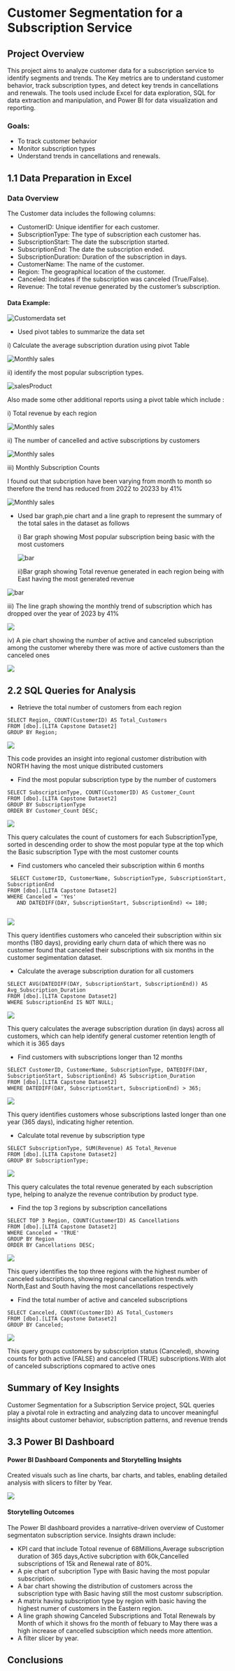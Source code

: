 # Customer Segmentation for a Subscription Service

## Project Overview
This project aims to analyze customer data for a subscription service to identify segments and trends. The Key metrics are to understand customer behavior, track subscription types, and detect key trends in cancellations and renewals. The tools used include Excel for data exploration, SQL for data extraction and manipulation, and Power BI for data visualization and reporting.


### Goals:
  - To track customer behavior
  - Monitor subscription types
  - Understand trends in cancellations and renewals.
    
## 1.1 Data Preparation in Excel
###  Data Overview

The Customer data includes the following columns:

- CustomerID: Unique identifier for each customer.
- SubscriptionType: The type of subscription each customer has.
- SubscriptionStart: The date the subscription started.
- SubscriptionEnd: The date the subscription ended.
- SubscriptionDuration: Duration of the subscription in days.
- CustomerName: The name of the customer.
- Region: The geographical location of the customer.
- Canceled: Indicates if the subscription was canceled (True/False).
- Revenue: The total revenue generated by the customer’s subscription.

#### Data Example:

![Customerdata set](https://github.com/sharifahstella/LITA-Capstone-Project2/blob/main/customerTable.JPG)

  - Used pivot tables to summarize the data set 

i) Calculate the average subscription duration using pivot Table 

![Monthly sales](https://github.com/sharifahstella/LITA-Capstone-Project2/blob/main/subscription.JPG)

ii) identify the most popular subscription types.

![salesProduct](https://github.com/sharifahstella/LITA-Capstone-Project2/blob/main/sub.JPG)

Also made some other additional reports using a pivot table which include :

i) Total revenue by each region

![Monthly sales](https://github.com/sharifahstella/LITA-Capstone-Project2/blob/main/revenue.JPG)

ii) The number of cancelled and active subscriptions by customers

![Monthly sales](https://github.com/sharifahstella/LITA-Capstone-Project2/blob/main/canceled.JPG)

iii) Monthly Subscription Counts

I found out that subcription have been varying from month to month so therefore the trend has reduced from 2022 to 20233 by 41%

![Monthly sales](https://github.com/sharifahstella/LITA-Capstone-Project2/blob/main/monthcount.JPG)

- Used bar graph,pie chart and a line graph to represent the summary of the total sales in the dataset as follows

  i) Bar graph showing Most popular subscription being basic with the most customers
  
  ![bar](https://github.com/sharifahstella/LITA-Capstone-Project2/blob/main/bar2.JPG)

  ii)Bar graph showing Total revenue generated in each region being with East having the most generated revenue

 ![bar](https://github.com/sharifahstella/LITA-Capstone-Project2/blob/main/bar3.JPG)

  iii) The line graph showing the monthly trend of subscription which has dropped over the year of 2023 by 41%

  ![](https://github.com/sharifahstella/LITA-Capstone-Project2/blob/main/line2.JPG)

  iv) A pie chart showing the number of active and canceled subscription among the customer whereby there was more of active customers than the canceled ones 

  ![](https://github.com/sharifahstella/LITA-Capstone-Project2/blob/main/pieee.JPG)

## 2.2 SQL Queries for Analysis

- Retrieve the total number of customers from each region

```
SELECT Region, COUNT(CustomerID) AS Total_Customers
FROM [dbo].[LITA Capstone Dataset2]
GROUP BY Region;

```

![](https://github.com/sharifahstella/LITA-Capstone-Project2/blob/main/res1.PNG)

This code provides an insight into regional customer distribution with NORTH having the most unique distributed customers


- Find the most popular subscription type by the number of customers

```
SELECT SubscriptionType, COUNT(CustomerID) AS Customer_Count
FROM [dbo].[LITA Capstone Dataset2]
GROUP BY SubscriptionType
ORDER BY Customer_Count DESC;

```
![](https://github.com/sharifahstella/LITA-Capstone-Project2/blob/main/res2.PNG)

This query calculates the count of customers for each SubscriptionType, sorted in descending order to show the most popular type at the top which the Basic subscription Type with the most customer counts 


- Find customers who canceled their subscription within 6 months

 ```
  SELECT CustomerID, CustomerName, SubscriptionType, SubscriptionStart, SubscriptionEnd
FROM [dbo].[LITA Capstone Dataset2]
WHERE Canceled = 'Yes' 
    AND DATEDIFF(DAY, SubscriptionStart, SubscriptionEnd) <= 180;
    
```
![](https://github.com/sharifahstella/LITA-Capstone-Project2/blob/main/no.PNG)

This query identifies customers who canceled their subscription within six months (180 days), providing early churn data of which there was no customer found that canceled their subscriptions with six months in the customer segimentation dataset.

- Calculate the average subscription duration for all customers

```
SELECT AVG(DATEDIFF(DAY, SubscriptionStart, SubscriptionEnd)) AS Avg_Subscription_Duration
FROM [dbo].[LITA Capstone Dataset2]
WHERE SubscriptionEnd IS NOT NULL;

```
![](https://github.com/sharifahstella/LITA-Capstone-Project2/blob/main/res4.PNG)

This query calculates the average subscription duration (in days) across all customers, which can help identify general customer retention length of which it is 365 days

- Find customers with subscriptions longer than 12 months

```
SELECT CustomerID, CustomerName, SubscriptionType, DATEDIFF(DAY, SubscriptionStart, SubscriptionEnd) AS Subscription_Duration
FROM [dbo].[LITA Capstone Dataset2]
WHERE DATEDIFF(DAY, SubscriptionStart, SubscriptionEnd) > 365;

```
![](https://github.com/sharifahstella/LITA-Capstone-Project2/blob/main/rres5.PNG)

This query identifies customers whose subscriptions lasted longer than one year (365 days), indicating higher retention.

- Calculate total revenue by subscription type

```
SELECT SubscriptionType, SUM(Revenue) AS Total_Revenue
FROM [dbo].[LITA Capstone Dataset2]
GROUP BY SubscriptionType;

```
![](https://github.com/sharifahstella/LITA-Capstone-Project2/blob/main/su.PNG)

This query calculates the total revenue generated by each subscription type, helping to analyze the revenue contribution by product type.

- Find the top 3 regions by subscription cancellations

```
SELECT TOP 3 Region, COUNT(CustomerID) AS Cancellations
FROM [dbo].[LITA Capstone Dataset2]
WHERE Canceled = 'TRUE'
GROUP BY Region
ORDER BY Cancellations DESC;
```
![](https://github.com/sharifahstella/LITA-Capstone-Project2/blob/main/medd.PNG)

This query identifies the top three regions with the highest number of canceled subscriptions, showing regional cancellation trends.with North,East and South having the most cancellations respectively

- Find the total number of active and canceled subscriptions

```
SELECT Canceled, COUNT(CustomerID) AS Total_Customers
FROM [dbo].[LITA Capstone Dataset2]
GROUP BY Canceled;

```
![](https://github.com/sharifahstella/LITA-Capstone-Project2/blob/main/act.PNG)

This query groups customers by subscription status (Canceled), showing counts for both active (FALSE) and canceled (TRUE) subscriptions.With alot of canceled subscriptions copmared to active ones

## Summary of Key Insights
Customer Segmentation for a Subscription Service project, SQL queries play a pivotal role in extracting and analyzing data to uncover meaningful insights about customer behavior, subscription patterns, and revenue trends

## 3.3 Power BI Dashboard

#### Power BI Dashboard Components and Storytelling Insights

Created visuals such as line charts, bar charts, and tables, enabling detailed analysis with slicers to filter by Year.

![](https://github.com/sharifahstella/LITA-Capstone-Project2/blob/main/segment.PNG)

#### Storytelling Outcomes
The Power BI dashboard provides a narrative-driven overview of Customer segmentaton subscription service. Insights drawn include:

- KPI card that include Totoal revenue of 68Millions,Average subscription duration of 365 days,Active subcription with 60k,Cancelled subscriptions of 15k and Renewal rate of 80%.
- A pie chart of subcription Type with Basic having the most popular subscription.
- A bar chart showing the distribution of customers across the subscription type with Basic having still the most customr subscription.
- A matrix having subscription type by region with basic having the highest numer of customers in the Eastern region.
- A line graph showing Canceled Subscriptions and Total Renewals by Month of which it shows fro the month of febuary to May there was a high increase of cancelled subsciption which needs more attention.
- A filter slicer by year.

## Conclusions



